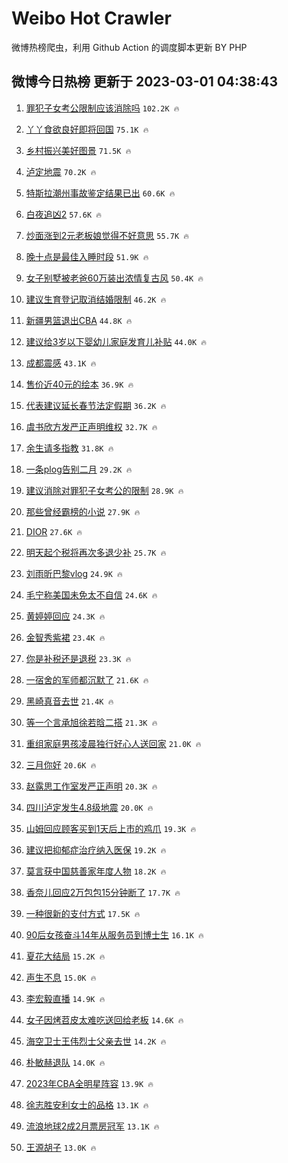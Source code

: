 # Weibo Hot Crawler 



微博热榜爬虫，利用 Github Action 的调度脚本更新 BY PHP 


## 微博今日热榜 更新于 2023-03-01 04:38:43 
1. [罪犯子女考公限制应该消除吗](https://s.weibo.com/weibo?q=%23%E7%BD%AA%E7%8A%AF%E5%AD%90%E5%A5%B3%E8%80%83%E5%85%AC%E9%99%90%E5%88%B6%E5%BA%94%E8%AF%A5%E6%B6%88%E9%99%A4%E5%90%97%23&t=31&band_rank=1&Refer=top) `102.2K 🔥` 

1. [丫丫食欲良好即将回国](https://s.weibo.com/weibo?q=%23%E4%B8%AB%E4%B8%AB%E9%A3%9F%E6%AC%B2%E8%89%AF%E5%A5%BD%E5%8D%B3%E5%B0%86%E5%9B%9E%E5%9B%BD%23&t=31&band_rank=2&Refer=top) `75.1K 🔥` 

1. [乡村振兴美好图景](https://s.weibo.com/weibo?q=%23%E4%B9%A1%E6%9D%91%E6%8C%AF%E5%85%B4%E7%BE%8E%E5%A5%BD%E5%9B%BE%E6%99%AF%23&t=31&band_rank=3&Refer=top) `71.5K 🔥` 

1. [泸定地震](https://s.weibo.com/weibo?q=%23%E6%B3%B8%E5%AE%9A%E5%9C%B0%E9%9C%87%23&t=31&band_rank=4&Refer=top) `70.2K 🔥` 

1. [特斯拉潮州事故鉴定结果已出](https://s.weibo.com/weibo?q=%23%E7%89%B9%E6%96%AF%E6%8B%89%E6%BD%AE%E5%B7%9E%E4%BA%8B%E6%95%85%E9%89%B4%E5%AE%9A%E7%BB%93%E6%9E%9C%E5%B7%B2%E5%87%BA%23&t=31&band_rank=5&Refer=top) `60.6K 🔥` 

1. [白夜追凶2](https://s.weibo.com/weibo?q=%E7%99%BD%E5%A4%9C%E8%BF%BD%E5%87%B62&t=31&band_rank=6&Refer=top) `57.6K 🔥` 

1. [炒面涨到2元老板娘觉得不好意思](https://s.weibo.com/weibo?q=%23%E7%82%92%E9%9D%A2%E6%B6%A8%E5%88%B02%E5%85%83%E8%80%81%E6%9D%BF%E5%A8%98%E8%A7%89%E5%BE%97%E4%B8%8D%E5%A5%BD%E6%84%8F%E6%80%9D%23&t=31&band_rank=7&Refer=top) `55.7K 🔥` 

1. [晚十点是最佳入睡时段](https://s.weibo.com/weibo?q=%23%E6%99%9A%E5%8D%81%E7%82%B9%E6%98%AF%E6%9C%80%E4%BD%B3%E5%85%A5%E7%9D%A1%E6%97%B6%E6%AE%B5%23&t=31&band_rank=8&Refer=top) `51.9K 🔥` 

1. [女子别墅被老爸60万装出浓情复古风](https://s.weibo.com/weibo?q=%23%E5%A5%B3%E5%AD%90%E5%88%AB%E5%A2%85%E8%A2%AB%E8%80%81%E7%88%B860%E4%B8%87%E8%A3%85%E5%87%BA%E6%B5%93%E6%83%85%E5%A4%8D%E5%8F%A4%E9%A3%8E%23&t=31&band_rank=9&Refer=top) `50.4K 🔥` 

1. [建议生育登记取消结婚限制](https://s.weibo.com/weibo?q=%23%E5%BB%BA%E8%AE%AE%E7%94%9F%E8%82%B2%E7%99%BB%E8%AE%B0%E5%8F%96%E6%B6%88%E7%BB%93%E5%A9%9A%E9%99%90%E5%88%B6%23&t=31&band_rank=10&Refer=top) `46.2K 🔥` 

1. [新疆男篮退出CBA](https://s.weibo.com/weibo?q=%23%E6%96%B0%E7%96%86%E7%94%B7%E7%AF%AE%E9%80%80%E5%87%BACBA%23&t=31&band_rank=11&Refer=top) `44.8K 🔥` 

1. [建议给3岁以下婴幼儿家庭发育儿补贴](https://s.weibo.com/weibo?q=%23%E5%BB%BA%E8%AE%AE%E7%BB%993%E5%B2%81%E4%BB%A5%E4%B8%8B%E5%A9%B4%E5%B9%BC%E5%84%BF%E5%AE%B6%E5%BA%AD%E5%8F%91%E8%82%B2%E5%84%BF%E8%A1%A5%E8%B4%B4%23&t=31&band_rank=12&Refer=top) `44.0K 🔥` 

1. [成都震感](https://s.weibo.com/weibo?q=%23%E6%88%90%E9%83%BD%E9%9C%87%E6%84%9F%23&t=31&band_rank=13&Refer=top) `43.1K 🔥` 

1. [售价近40元的绘本](https://s.weibo.com/weibo?q=%23%E5%94%AE%E4%BB%B7%E8%BF%9140%E5%85%83%E7%9A%84%E7%BB%98%E6%9C%AC%23&t=31&band_rank=14&Refer=top) `36.9K 🔥` 

1. [代表建议延长春节法定假期](https://s.weibo.com/weibo?q=%23%E4%BB%A3%E8%A1%A8%E5%BB%BA%E8%AE%AE%E5%BB%B6%E9%95%BF%E6%98%A5%E8%8A%82%E6%B3%95%E5%AE%9A%E5%81%87%E6%9C%9F%23&t=31&band_rank=15&Refer=top) `36.2K 🔥` 

1. [虞书欣方发严正声明维权](https://s.weibo.com/weibo?q=%23%E8%99%9E%E4%B9%A6%E6%AC%A3%E6%96%B9%E5%8F%91%E4%B8%A5%E6%AD%A3%E5%A3%B0%E6%98%8E%E7%BB%B4%E6%9D%83%23&t=31&band_rank=16&Refer=top) `32.7K 🔥` 

1. [余生请多指教](https://s.weibo.com/weibo?q=%E4%BD%99%E7%94%9F%E8%AF%B7%E5%A4%9A%E6%8C%87%E6%95%99&t=31&band_rank=17&Refer=top) `31.8K 🔥` 

1. [一条plog告别二月](https://s.weibo.com/weibo?q=%23%E4%B8%80%E6%9D%A1plog%E5%91%8A%E5%88%AB%E4%BA%8C%E6%9C%88%23&t=31&band_rank=18&Refer=top) `29.2K 🔥` 

1. [建议消除对罪犯子女考公的限制](https://s.weibo.com/weibo?q=%23%E5%BB%BA%E8%AE%AE%E6%B6%88%E9%99%A4%E5%AF%B9%E7%BD%AA%E7%8A%AF%E5%AD%90%E5%A5%B3%E8%80%83%E5%85%AC%E7%9A%84%E9%99%90%E5%88%B6%23&t=31&band_rank=19&Refer=top) `28.9K 🔥` 

1. [那些曾经霸榜的小说](https://s.weibo.com/weibo?q=%23%E9%82%A3%E4%BA%9B%E6%9B%BE%E7%BB%8F%E9%9C%B8%E6%A6%9C%E7%9A%84%E5%B0%8F%E8%AF%B4%23&t=31&band_rank=20&Refer=top) `27.9K 🔥` 

1. [DIOR](https://s.weibo.com/weibo?q=DIOR&t=31&band_rank=21&Refer=top) `27.6K 🔥` 

1. [明天起个税将再次多退少补](https://s.weibo.com/weibo?q=%23%E6%98%8E%E5%A4%A9%E8%B5%B7%E4%B8%AA%E7%A8%8E%E5%B0%86%E5%86%8D%E6%AC%A1%E5%A4%9A%E9%80%80%E5%B0%91%E8%A1%A5%23&t=31&band_rank=22&Refer=top) `25.7K 🔥` 

1. [刘雨昕巴黎vlog](https://s.weibo.com/weibo?q=%23%E5%88%98%E9%9B%A8%E6%98%95%E5%B7%B4%E9%BB%8Evlog%23&t=31&band_rank=23&Refer=top) `24.9K 🔥` 

1. [毛宁称美国未免太不自信](https://s.weibo.com/weibo?q=%23%E6%AF%9B%E5%AE%81%E7%A7%B0%E7%BE%8E%E5%9B%BD%E6%9C%AA%E5%85%8D%E5%A4%AA%E4%B8%8D%E8%87%AA%E4%BF%A1%23&t=31&band_rank=24&Refer=top) `24.6K 🔥` 

1. [黄婷婷回应](https://s.weibo.com/weibo?q=%23%E9%BB%84%E5%A9%B7%E5%A9%B7%E5%9B%9E%E5%BA%94%23&t=31&band_rank=25&Refer=top) `24.3K 🔥` 

1. [金智秀紫裙](https://s.weibo.com/weibo?q=%23%E9%87%91%E6%99%BA%E7%A7%80%E7%B4%AB%E8%A3%99%23&t=31&band_rank=26&Refer=top) `23.4K 🔥` 

1. [你是补税还是退税](https://s.weibo.com/weibo?q=%23%E4%BD%A0%E6%98%AF%E8%A1%A5%E7%A8%8E%E8%BF%98%E6%98%AF%E9%80%80%E7%A8%8E%23&t=31&band_rank=27&Refer=top) `23.3K 🔥` 

1. [一宿舍的军师都沉默了](https://s.weibo.com/weibo?q=%23%E4%B8%80%E5%AE%BF%E8%88%8D%E7%9A%84%E5%86%9B%E5%B8%88%E9%83%BD%E6%B2%89%E9%BB%98%E4%BA%86%23&t=31&band_rank=28&Refer=top) `21.6K 🔥` 

1. [黑崎真音去世](https://s.weibo.com/weibo?q=%23%E9%BB%91%E5%B4%8E%E7%9C%9F%E9%9F%B3%E5%8E%BB%E4%B8%96%23&t=31&band_rank=29&Refer=top) `21.4K 🔥` 

1. [等一个言承旭徐若晗二搭](https://s.weibo.com/weibo?q=%23%E7%AD%89%E4%B8%80%E4%B8%AA%E8%A8%80%E6%89%BF%E6%97%AD%E5%BE%90%E8%8B%A5%E6%99%97%E4%BA%8C%E6%90%AD%23&t=31&band_rank=30&Refer=top) `21.3K 🔥` 

1. [重组家庭男孩凌晨独行好心人送回家](https://s.weibo.com/weibo?q=%23%E9%87%8D%E7%BB%84%E5%AE%B6%E5%BA%AD%E7%94%B7%E5%AD%A9%E5%87%8C%E6%99%A8%E7%8B%AC%E8%A1%8C%E5%A5%BD%E5%BF%83%E4%BA%BA%E9%80%81%E5%9B%9E%E5%AE%B6%23&t=31&band_rank=31&Refer=top) `21.0K 🔥` 

1. [三月你好](https://s.weibo.com/weibo?q=%23%E4%B8%89%E6%9C%88%E4%BD%A0%E5%A5%BD%23&t=31&band_rank=32&Refer=top) `20.6K 🔥` 

1. [赵露思工作室发严正声明](https://s.weibo.com/weibo?q=%23%E8%B5%B5%E9%9C%B2%E6%80%9D%E5%B7%A5%E4%BD%9C%E5%AE%A4%E5%8F%91%E4%B8%A5%E6%AD%A3%E5%A3%B0%E6%98%8E%23&t=31&band_rank=33&Refer=top) `20.3K 🔥` 

1. [四川泸定发生4.8级地震](https://s.weibo.com/weibo?q=%23%E5%9B%9B%E5%B7%9D%E6%B3%B8%E5%AE%9A%E5%8F%91%E7%94%9F4.8%E7%BA%A7%E5%9C%B0%E9%9C%87%23&t=31&band_rank=34&Refer=top) `20.0K 🔥` 

1. [山姆回应顾客买到1天后上市的鸡爪](https://s.weibo.com/weibo?q=%23%E5%B1%B1%E5%A7%86%E5%9B%9E%E5%BA%94%E9%A1%BE%E5%AE%A2%E4%B9%B0%E5%88%B01%E5%A4%A9%E5%90%8E%E4%B8%8A%E5%B8%82%E7%9A%84%E9%B8%A1%E7%88%AA%23&t=31&band_rank=35&Refer=top) `19.3K 🔥` 

1. [建议把抑郁症治疗纳入医保](https://s.weibo.com/weibo?q=%23%E5%BB%BA%E8%AE%AE%E6%8A%8A%E6%8A%91%E9%83%81%E7%97%87%E6%B2%BB%E7%96%97%E7%BA%B3%E5%85%A5%E5%8C%BB%E4%BF%9D%23&t=31&band_rank=36&Refer=top) `19.2K 🔥` 

1. [莫言获中国慈善家年度人物](https://s.weibo.com/weibo?q=%23%E8%8E%AB%E8%A8%80%E8%8E%B7%E4%B8%AD%E5%9B%BD%E6%85%88%E5%96%84%E5%AE%B6%E5%B9%B4%E5%BA%A6%E4%BA%BA%E7%89%A9%23&t=31&band_rank=37&Refer=top) `18.2K 🔥` 

1. [香奈儿回应2万包包15分钟断了](https://s.weibo.com/weibo?q=%23%E9%A6%99%E5%A5%88%E5%84%BF%E5%9B%9E%E5%BA%942%E4%B8%87%E5%8C%85%E5%8C%8515%E5%88%86%E9%92%9F%E6%96%AD%E4%BA%86%23&t=31&band_rank=38&Refer=top) `17.7K 🔥` 

1. [一种很新的支付方式](https://s.weibo.com/weibo?q=%23%E4%B8%80%E7%A7%8D%E5%BE%88%E6%96%B0%E7%9A%84%E6%94%AF%E4%BB%98%E6%96%B9%E5%BC%8F%23&t=31&band_rank=39&Refer=top) `17.5K 🔥` 

1. [90后女孩奋斗14年从服务员到博士生](https://s.weibo.com/weibo?q=%2390%E5%90%8E%E5%A5%B3%E5%AD%A9%E5%A5%8B%E6%96%9714%E5%B9%B4%E4%BB%8E%E6%9C%8D%E5%8A%A1%E5%91%98%E5%88%B0%E5%8D%9A%E5%A3%AB%E7%94%9F%23&t=31&band_rank=40&Refer=top) `16.1K 🔥` 

1. [夏花大结局](https://s.weibo.com/weibo?q=%23%E5%A4%8F%E8%8A%B1%E5%A4%A7%E7%BB%93%E5%B1%80%23&t=31&band_rank=41&Refer=top) `15.2K 🔥` 

1. [声生不息](https://s.weibo.com/weibo?q=%E5%A3%B0%E7%94%9F%E4%B8%8D%E6%81%AF&t=31&band_rank=42&Refer=top) `15.0K 🔥` 

1. [李宏毅直播](https://s.weibo.com/weibo?q=%E6%9D%8E%E5%AE%8F%E6%AF%85%E7%9B%B4%E6%92%AD&t=31&band_rank=43&Refer=top) `14.9K 🔥` 

1. [女子因烤苕皮太难吃送回给老板](https://s.weibo.com/weibo?q=%23%E5%A5%B3%E5%AD%90%E5%9B%A0%E7%83%A4%E8%8B%95%E7%9A%AE%E5%A4%AA%E9%9A%BE%E5%90%83%E9%80%81%E5%9B%9E%E7%BB%99%E8%80%81%E6%9D%BF%23&t=31&band_rank=44&Refer=top) `14.6K 🔥` 

1. [海空卫士王伟烈士父亲去世](https://s.weibo.com/weibo?q=%23%E6%B5%B7%E7%A9%BA%E5%8D%AB%E5%A3%AB%E7%8E%8B%E4%BC%9F%E7%83%88%E5%A3%AB%E7%88%B6%E4%BA%B2%E5%8E%BB%E4%B8%96%23&t=31&band_rank=45&Refer=top) `14.2K 🔥` 

1. [朴敏赫退队](https://s.weibo.com/weibo?q=%23%E6%9C%B4%E6%95%8F%E8%B5%AB%E9%80%80%E9%98%9F%23&t=31&band_rank=46&Refer=top) `14.0K 🔥` 

1. [2023年CBA全明星阵容](https://s.weibo.com/weibo?q=%232023%E5%B9%B4CBA%E5%85%A8%E6%98%8E%E6%98%9F%E9%98%B5%E5%AE%B9%23&t=31&band_rank=47&Refer=top) `13.9K 🔥` 

1. [徐志胜安利女士的品格](https://s.weibo.com/weibo?q=%23%E5%BE%90%E5%BF%97%E8%83%9C%E5%AE%89%E5%88%A9%E5%A5%B3%E5%A3%AB%E7%9A%84%E5%93%81%E6%A0%BC%23&t=31&band_rank=48&Refer=top) `13.1K 🔥` 

1. [流浪地球2成2月票房冠军](https://s.weibo.com/weibo?q=%23%E6%B5%81%E6%B5%AA%E5%9C%B0%E7%90%832%E6%88%902%E6%9C%88%E7%A5%A8%E6%88%BF%E5%86%A0%E5%86%9B%23&t=31&band_rank=49&Refer=top) `13.1K 🔥` 

1. [王源胡子](https://s.weibo.com/weibo?q=%23%E7%8E%8B%E6%BA%90%E8%83%A1%E5%AD%90%23&t=31&band_rank=50&Refer=top) `13.0K 🔥` 

